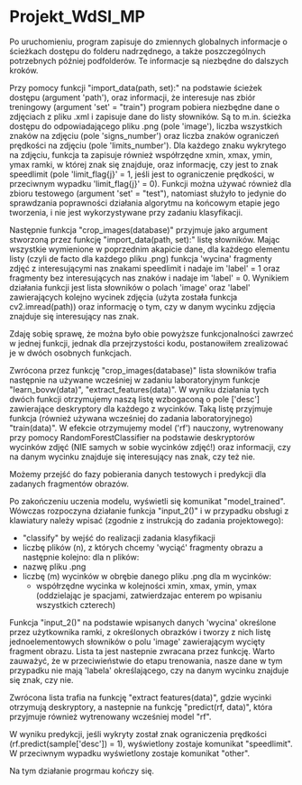# Projekt_WdSI_MP
 
Po uruchomieniu, program zapisuje do zmiennych globalnych informacje o ścieżkach dostępu do folderu nadrzędnego, a także poszczególnych potrzebnych później podfolderów. Te informacje są niezbędne do dalszych kroków.


Przy pomocy funkcji "import_data(path, set):" na podstawie ścieżek dostępu (argument 'path'), oraz informacji, że interesuje nas zbiór treningowy (argument 'set' = "train") program pobiera niezbędne dane o zdjęciach z pliku .xml i zapisuje dane do listy słowników. Są to m.in. ścieżka dostępu do odpowiadającego pliku .png (pole 'image'), liczba wszystkich znaków na zdjęciu (pole 'signs_number') oraz liczba znaków ograniczeń prędkości na zdjęciu (pole 'limits_number').
Dla każdego znaku wykrytego na zdjęciu, funkcja ta zapisuje również współrzędne xmin, xmax, ymin, ymax ramki, w której znak się znajduje, oraz informację, czy jest to znak speedlimit (pole 'limit_flag{j}' = 1, jeśli jest to ograniczenie prędkości, w przeciwnym wypadku 'limit_flag{j}' = 0). Funkcji można używać również dla zbioru testowego (argument 'set' = "test"), natomiast służyło to jedynie do sprawdzania poprawności działania algorytmu na końcowym etapie jego tworzenia, i nie jest wykorzystywane przy zadaniu klasyfikacji.

Następnie funkcja "crop_images(database)" przyjmuje jako argument stworzoną przez funkcję "import_data(path, set):" listę słowników. Mając wszystkie wymienione w poprzednim akapicie dane, dla każdego elementu listy (czyli de facto dla każdego pliku .png) funkcja 'wycina' fragmenty zdjęć z interesującymi nas znakami speedlimit i nadaje im 'label' = 1 oraz fragmenty bez interesujących nas znaków i nadaje im 'label' = 0. Wynikiem działania funkcji jest lista słowników o polach 'image' oraz 'label' zawierających kolejno wycinek zdjęcia (użyta została funkcja cv2.imread(path)) oraz informację o tym, czy w danym wycinku zdjęcia znajduje się interesujący nas znak.

Zdaję sobię sprawę, że można było obie powyższe funkcjonalności zawrzeć w jednej funkcji, jednak dla przejrzystości kodu, postanowiłem zrealizować je w dwóch osobnych funkcjach.

Zwrócona przez funkcję "crop_images(database)" lista słowników trafia następnie na używane wcześniej w zadaniu laboratoryjnym funkcje "learn_bovw(data)", "extract_features(data)". W wyniku działania tych dwóch funkcji otrzymujemy naszą listę wzbogaconą o pole ['desc'] zawierające deskryptory dla każdego z wycinków. Taką listę przyjmuje funkcja (również używana wcześniej do zadania laboratoryjnego) "train(data)". 
W efekcie otrzymujemy model ('rf') nauczony, wytrenowany przy pomocy RandomForestClassifier na podstawie deskryptorów wycinków zdjęć (NIE samych w sobie wycinków zdjęć!) oraz informacji, czy na danym wycinku znajduje się interesujący nas znak, czy też nie.

Możemy przejść do fazy pobierania danych testowych i predykcji dla zadanych fragmentów obrazów.

Po zakończeniu uczenia modelu, wyświetli się komunikat "model_trained". Wówczas rozpoczyna działanie funkcja "input_2()" i w przypadku obsługi z klawiatury należy wpisać (zgodnie z instrukcją do zadania projektowego):
- "classify" by wejść do realizacji zadania klasyfikacji
- liczbę plików (n), z których chcemy 'wyciąć' fragmenty obrazu
a następnie kolejno:
dla n plików:
- nazwę pliku .png
- liczbę (m) wycinków w obrębie danego pliku .png
	dla m wycinków:
	- współrzędne wycinka w kolejności xmin, xmax, ymin, 		ymax (oddzielając je spacjami, zatwierdzajac enterem 		po wpisaniu wszystkich czterech)

Funkcja "input_2()" na podstawie wpisanych danych 'wycina' określone przez użytkownika ramki, z określonych obrazków i tworzy z nich listę jednoelementowych słowników o polu 'image' zawierającym wycięty fragment obrazu. Lista ta jest nastepnie zwracana przez funkcję. Warto zauważyć, że w przeciwieństwie do etapu trenowania, nasze dane w tym przypadku nie mają 'labela' określającego, czy na danym wycinku znajduje się znak, czy nie.

Zwrócona lista trafia na funkcję "extract features(data)", gdzie wycinki otrzymują deskryptory, a nastepnie na funkcję "predict(rf, data)", która przyjmuje również wytrenowany wcześniej model "rf".

W wyniku predykcji, jeśli wykryty został znak ograniczenia prędkości (rf.predict(sample['desc']) = 1), wyświetlony zostaje komunikat "speedlimit". 
W przeciwnym wypadku wyświetlony zostaje komunikat "other".

Na tym działanie progrmau kończy się.


